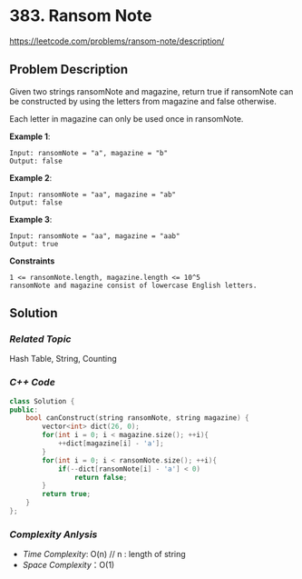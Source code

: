 # 383. Ransom Note
https://leetcode.com/problems/ransom-note/description/

## Problem Description

Given two strings ransomNote and magazine, return true if ransomNote can be constructed by using the letters from magazine and false otherwise.

Each letter in magazine can only be used once in ransomNote.


**Example 1**:
```
Input: ransomNote = "a", magazine = "b"
Output: false
```
**Example 2**:
```
Input: ransomNote = "aa", magazine = "ab"
Output: false
```
**Example 3**:
```
Input: ransomNote = "aa", magazine = "aab"
Output: true
```

**Constraints**
```
1 <= ransomNote.length, magazine.length <= 10^5
ransomNote and magazine consist of lowercase English letters.
```

## Solution

### _Related Topic_
   Hash Table, String, Counting

### _C++ Code_
```cpp
class Solution {
public:
    bool canConstruct(string ransomNote, string magazine) {
        vector<int> dict(26, 0);
        for(int i = 0; i < magazine.size(); ++i){
            ++dict[magazine[i] - 'a'];
        }
        for(int i = 0; i < ransomNote.size(); ++i){
            if(--dict[ransomNote[i] - 'a'] < 0)
                return false;
        }
        return true;
    }
};
```

### _Complexity Anlysis_
- _Time Complexity_: O(n)  // n : length of string
- _Space Complexity_：O(1)
